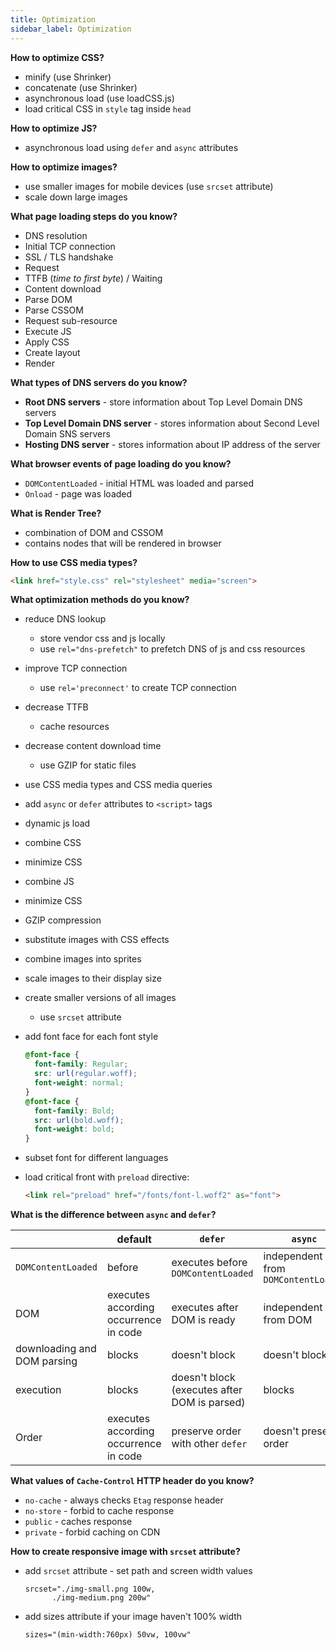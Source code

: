 ```yaml
---
title: Optimization
sidebar_label: Optimization
---
```


**How to optimize CSS?**

- minify (use Shrinker)
- concatenate (use Shrinker)
- asynchronous load (use loadCSS.js)
- load critical CSS in `style` tag inside `head`

**How to optimize JS?**

- asynchronous load using `defer` and `async` attributes

**How to optimize images?**

- use smaller images for mobile devices (use `srcset` attribute)
- scale down large images

**What page loading steps do you know?**

- DNS resolution
- Initial TCP connection
- SSL / TLS handshake
- Request
- TTFB (*time to first byte*) / Waiting
- Content download
- Parse DOM
- Parse CSSOM
- Request sub-resource
- Execute JS
- Apply CSS
- Create layout
- Render

**What types of DNS servers do you know?**

- **Root DNS servers** - store information about Top Level Domain DNS servers 
- **Top Level Domain DNS server** - stores information about Second Level Domain SNS servers
- **Hosting DNS server** - stores information about IP address of the server

**What browser events of page loading do you know?**

- `DOMContentLoaded` - initial HTML was loaded and parsed
- `Onload` - page was loaded

**What is Render Tree?**

- combination of DOM and CSSOM
- contains nodes that will be rendered in browser

**How to use CSS media types?**

```html
<link href="style.css" rel="stylesheet" media="screen">
```

**What optimization methods do you know?**

- reduce DNS lookup

  - store vendor css and js locally
  - use `rel="dns-prefetch"` to prefetch DNS of js and css resources

- improve TCP connection

  - use `rel='preconnect'` to create TCP connection

- decrease TTFB

  - cache resources

- decrease content download time

  - use GZIP for static files

- use CSS media types and CSS media queries

- add `async` or `defer` attributes to `<script>` tags

- dynamic js load

- combine CSS

- minimize CSS

- combine JS

- minimize CSS

- GZIP compression

- substitute images with CSS effects

- combine images into sprites

- scale images to their display size

- create smaller versions of all images

  - use `srcset` attribute

- add font face for each font style

  ```css
  @font-face {
    font-family: Regular;
    src: url(regular.woff);
    font-weight: normal;
  }
  @font-face {
    font-family: Bold;
    src: url(bold.woff);
    font-weight: bold;
  }
  ```

- subset font for different languages

- load critical front with `preload` directive:

  ```html
  <link rel="preload" href="/fonts/font-l.woff2" as="font">
  ```

**What is the difference between `async` and `defer`?**

|                             | default                               | `defer`                                      | `async`                             |
| --------------------------- | ------------------------------------- | -------------------------------------------- | ----------------------------------- |
| `DOMContentLoaded`          | before                                | executes before `DOMContentLoaded`           | independent from `DOMContentLoaded` |
| DOM                         | executes according occurrence in code | executes after DOM is ready                  | independent from DOM                |
| downloading and DOM parsing | blocks                                | doesn't block                                | doesn't block                       |
| execution                   | blocks                                | doesn't block (executes after DOM is parsed) | blocks                              |
| Order                       | executes according occurrence in code | preserve order with other `defer`            | doesn't preserve order              |

**What values of `Cache-Control` HTTP header do you know?**

- `no-cache` - always checks `Etag` response header
- `no-store` - forbid to cache response
- `public` - caches response
- `private` - forbid caching on CDN

**How to create responsive image with `srcset` attribute?**

- add `srcset` attribute - set path and screen width values

  ```
  srcset="./img-small.png 100w,
  		./img-medium.png 200w"
  ```

- add sizes attribute if your image haven't 100% width

  ```
  sizes="(min-width:760px) 50vw, 100vw"
  ```

  